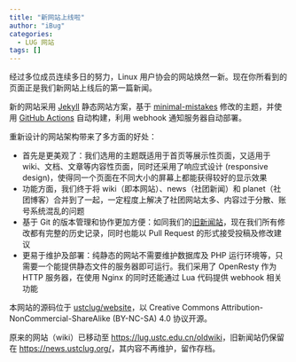 ```yaml
---
title: "新网站上线啦"
author: "iBug"
categories:
  - LUG 网站
tags: []
---
```


经过多位成员连续多日的努力，Linux 用户协会的网站焕然一新。现在你所看到的页面正是我们新网站上线后的第一篇新闻。

新的网站采用 [Jekyll](https://jekyllrb.com/) 静态网站方案，基于 [minimal-mistakes](https://github.com/mmistakes/minimal-mistakes) 修改的主题，并使用 [GitHub Actions](https://github.com/features/actions) 自动构建，利用 webhook 通知服务器自动部署。

重新设计的网站架构带来了多方面的好处：

- 首先是更美观了：我们选用的主题既适用于首页等展示性页面，又适用于 wiki、文档、文章等内容性页面，同时还采用了响应式设计 (responsive design)，使得同一个页面在不同大小的屏幕上都能获得较好的显示效果
- 功能方面，我们终于将 wiki（即本网站）、news（社团新闻）和 planet（社团博客）合并到了一起，一定程度上解决了社团网站太多、内容过于分散、账号系统混乱的问题
- 基于 Git 的版本管理和协作更加方便：如同我们的[旧新闻站](https://github.com/ustclug/news)，现在我们所有修改都有完整的历史记录，同时也能以 Pull Request 的形式接受投稿及修改建议
- 更易于维护及部署：纯静态的网站不需要维护数据库及 PHP 运行环境等，只需要一个能提供静态文件的服务器即可运行。我们采用了 OpenResty 作为 HTTP 服务器，在使用 Nginx 的同时还能通过 Lua 代码提供 webhook 相关功能

本网站的源码位于 [ustclug/website](https://github.com/ustclug/website)，以 Creative Commons Attribution-NonCommercial-ShareAlike (BY-NC-SA) 4.0 协议开源。

原来的网站（wiki）已移动至 <https://lug.ustc.edu.cn/oldwiki>，旧新闻站仍保留在 <https://news.ustclug.org/>，其内容不再维护，留作存档。
